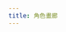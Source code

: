 ```yaml
---
title: 角色畫廊
---
```


<!-- 引入 Glide.js -->
<link rel="stylesheet" href="https://cdn.jsdelivr.net/npm/@glidejs/glide/dist/css/glide.core.min.css">
<link rel="stylesheet" href="https://cdn.jsdelivr.net/npm/@glidejs/glide/dist/css/glide.theme.min.css">
<script src="https://cdn.jsdelivr.net/npm/@glidejs/glide" defer></script>

<!-- 添加 lightGallery 和 mediumZoom 插件 -->
<link rel="stylesheet" href="https://cdn.jsdelivr.net/npm/lightgallery@2.7.1/css/lightgallery.min.css">
<link rel="stylesheet" href="https://cdn.jsdelivr.net/npm/lightgallery@2.7.1/css/lg-zoom.min.css">
<link rel="stylesheet" href="https://cdn.jsdelivr.net/npm/lightgallery@2.7.1/css/lg-medium-zoom.min.css">
<script src="https://cdn.jsdelivr.net/npm/lightgallery@2.7.1/lightgallery.min.js" defer></script>
<script src="https://cdn.jsdelivr.net/npm/lightgallery@2.7.1/plugins/zoom/lg-zoom.min.js" defer></script>
<script src="https://cdn.jsdelivr.net/npm/lightgallery@2.7.1/plugins/mediumZoom/lg-medium-zoom.min.js" defer></script>

<!-- 角色快速跳轉 - 改為折疊式設計 -->
<div class="character-nav-container" id="character-nav-container">
  <div class="character-nav-main" id="character-nav-main">
    <!-- "全部"按鈕和"篩選角色"按鈕會在這裡由腳本生成 -->
  </div>
  <div class="character-dropdown" id="character-dropdown">
    <!-- 角色按鈕將由腳本動態生成到這裡 -->
  </div>
</div>

<!-- 瀑布流畫廊 -->
<div id="masonry-gallery" class="masonry-container">
  <!-- 图片项将由脚本动态生成 -->
</div>

<!-- 每個角色的輪播圖 -->
<div class="character-slides" id="character-slides">
  <!-- 轮播将由脚本动态生成 -->
</div>

<style>
/* 基本樣式 */
.character-slides {
  position: relative;
  width: 100%;
  max-width: 600px;
  margin: 0 auto;
  text-align: center;
}

.character-slider {
  display: none;
  margin: 20px auto;
  width: 100%;
}

.character-slider.active {
  display: block;
}

.glide__slide {
  display: flex;
  flex-direction: column;
  align-items: center;
  justify-content: center;
  padding: 20px;
}

/* 圖片容器樣式 */
.image-container {
  width: 100%;
  max-width: 400px;
  margin: 0 auto;
  display: flex;
  justify-content: center;
  align-items: center;
  position: relative;
  overflow: hidden;
}

.glide__slide img {
  max-width: 100%;
  max-height: 500px;
  width: auto;
  height: auto;
  object-fit: contain;
  border-radius: 8px;
  /* 移除陰影 */
  /* box-shadow: 0 4px 8px rgba(0,0,0,0.1); */
}

/* 角色導航樣式 - 更新為折疊式設計 */
.character-nav-container {
  margin: 20px auto;
  max-width: 800px;
  position: relative;
}

.character-nav-main {
  display: flex;
  justify-content: center;
  gap: 10px;
  margin-bottom: 10px;
}

.character-dropdown {
  display: none;
  position: absolute;
  left: 50%;
  transform: translateX(-50%);
  background: var(--light);
  border: 1px solid var(--lightgray);
  border-radius: 8px;
  padding: 10px;
  box-shadow: 0 4px 15px rgba(0, 0, 0, 0.1);
  z-index: 100;
  max-width: 90%;
  max-height: 300px;
  overflow-y: auto;
  flex-wrap: wrap;
  justify-content: center;
  gap: 8px;
  width: max-content;
}

/* 暗色模式的下拉菜單背景 */
@media (prefers-color-scheme: dark) {
  .character-dropdown {
    background: var(--dark);
    border-color: var(--secondary);
    box-shadow: 0 4px 15px rgba(0, 0, 0, 0.3);
  }
}

.character-dropdown.active {
  display: flex;
}

.char-btn {
  padding: 8px 16px;
  border: 1px solid var(--lightgray);
  border-radius: 20px;
  background: var(--light);
  cursor: pointer;
  transition: all 0.3s ease;
  font-size: 0.9em;
  white-space: nowrap;
}

.filter-btn {
  display: flex;
  align-items: center;
  gap: 5px;
}

.filter-btn .arrow {
  transition: transform 0.3s ease;
}

.filter-btn.active .arrow {
  transform: rotate(180deg);
}

.char-btn:hover,
.char-btn.active {
  background: var(--secondary);
  color: var(--light);
}

/* 說明文字樣式 - 完全重寫 */
.slide-caption {
  margin: 20px auto 0;
  text-align: center;
  width: 100%;
  max-width: 400px;
  padding: 10px;
  box-sizing: border-box;
}

/* 隱藏所有Quartz生成的懸停元素 */
.slide-caption h3 a:after,
.slide-caption h3 a:before,
.slide-caption h3:after,
.slide-caption h3:before,
.slide-caption h3 .internal-link:after,
.slide-caption h3 .internal-link:before,
.slide-caption * .heading-anchor:after,
.slide-caption * .heading-anchor:before,
.slide-caption * .internal-link:after,
.slide-caption * .internal-link:before {
  display: none !important;
  opacity: 0 !important;
  content: none !important;
  visibility: hidden !important;
}

/* 完全重置標題樣式 */
.slide-caption h3 {
  display: block;
  width: 100%;
  margin: 0 auto;
  padding: 0;
  text-align: center;
  position: static;
  line-height: 1.5;
  font-size: 1.5em;
}

/* 強制覆蓋任何可能的Quartz樣式 */
.slide-caption h3,
.slide-caption h3 a,
.slide-caption h3 span,
.slide-caption h3 * {
  display: inline !important;
  text-align: center !important;
  position: static !important;
}

/* 確保段落文本也完全居中 */
.slide-caption p {
  display: block;
  width: 100%;
  margin: 10px auto;
  text-align: center;
  color: var(--gray);
}

.character-link {
  display: inline-block;
  margin-top: 10px;
  padding: 5px 10px;
  border-radius: 4px;
  background: var(--secondary);
  color: var(--light);
  text-decoration: none;
  transition: opacity 0.3s ease;
}

.character-link:hover {
  opacity: 0.8;
}

/* 隱藏被篩選的幻燈片 */
.glide__slide.hidden {
  display: none;
}

/* 修改導航箭頭樣式 */
.glide__arrow {
  position: absolute;
  top: 50%;

  background: var(--light);
  color: var(--secondary);
  border: 1px solid var(--lightgray);
  border-radius: 50%;
  width: 40px;
  height: 40px;
  font-size: 1.2rem;
  cursor: pointer;
  transition: all 0.3s ease;
  z-index: 10;
  display: flex;
  justify-content: center;
  align-items: center;
  padding: 0;
  line-height: 1;
  
  /* 增加陰影效果，提高可見度 */
  box-shadow: 0 2px 10px rgba(0, 0, 0, 0.1);
}

/* 適應日/夜間模式 */
@media (prefers-color-scheme: light) {
  .glide__arrow {
    /* 日間模式下增強陰影 */
    box-shadow: 0 4px 12px rgba(0, 0, 0, 0.15), 0 0 0 1px rgba(0, 0, 0, 0.05);
    /* 確保文字在背景上可見 */
    color: var(--dark);
  }
}

@media (prefers-color-scheme: dark) {
  .glide__arrow {
    /* 夜間模式調整 */
    background: var(--dark);
    color: var(--light);
    border-color: var(--secondary);
    box-shadow: 0 4px 12px rgba(0, 0, 0, 0.3);
  }
}

.glide__arrow:hover {
  background: var(--secondary);
  color: var(--light);
  box-shadow: 0 4px 15px rgba(0, 0, 0, 0.25);
}

.glide__arrow--left {
  left: 10px;
}

.glide__arrow--right {
  right: 10px;
}

/* 修改 glide__track 容器，增加底部間距 */
.glide__track {
  position: relative;
  padding-bottom: 40px; /* 為導航點留出空間 */
}

/* 重新定位導航點 */
.glide__bullets {
  position: absolute;
  bottom: 10px; /* 從底部向上移動 */
  left: 50%;
  transform: translateX(-50%);
  display: flex;
  gap: 0.5rem;
  z-index: 5; /* 確保在其他元素上方 */
  padding: 5px 10px;
  border-radius: 20px;
  background-color: rgba(255, 255, 255, 0.5); /* 半透明背景增強可見度 */
}

/* 適應暗色模式的導航點背景 */
@media (prefers-color-scheme: dark) {
  .glide__bullets {
    background-color: rgba(0, 0, 0, 0.5);
  }
}

/* 增加輪播容器和說明文字的間距 */
.character-slider {
  margin-bottom: 30px;
}

.slide-caption {
  margin-top: 20px; /* 增加與導航點的距離 */
  padding-top: 5px;
  border-top: 1px solid var(--lightgray); /* 添加分隔線增強視覺區分 */
}

/* 增強導航點可視性 */
.glide__bullet {
  width: 12px;
  height: 12px;
  opacity: 0.7;
  background-color: #777;
  border: none;
  border-radius: 50%;
  margin: 0 3px;
  padding: 0;
  cursor: pointer;
}

.glide__bullet--active {
  opacity: 1;
  background-color: var(--secondary);
  transform: scale(1.3);
}

/* 修正輪播容器和內容的對齊問題 */
.glide, .glide__track, .glide__slides {
  width: 100%;
  margin: 0 auto;
}

.glide__slides {
  align-items: center;
  justify-content: center;
}

/* 全局覆蓋Quartz的標題樣式 - 更強力的選擇器 */
body .article .content h1, 
body .article .content h2,
body .article .content h3,
body .article .content h4,
body .article .content h5,
body .article .content h6,
body .article .content .slide-caption h3,
.article .content h1,
.article .content h2,
.article .content h3,
.article .content h4,
.article .content h5,
.article .content h6,
.article .content .slide-caption h3 {
  text-align: center !important;
}

/* 徹底禁用所有的懸停圖標 */
body .article a.internal-link::after,
body .article a.tag::after,
body .article a.heading-anchor::after,
body .article .slide-caption a::after,
body .article .slide-caption h3::after,
.article a.internal-link::after,
.article a.tag::after,
.article a.heading-anchor::after,
.article .slide-caption a::after,
.article .slide-caption h3::after {
  display: none !important;
  content: none !important;
  opacity: 0 !important;
  visibility: hidden !important;
}

/* 清除任何可能的浮動影響 */
.slide-caption:after {
  content: "";
  display: table;
  clear: both;
}

/* 強制所有文本元素居中對齊 */
.slide-caption *,
.slide-caption h3,
.slide-caption p,
.slide-caption a {
  text-align: center !important;
  display: block !important;
  margin-left: auto !important;
  margin-right: auto !important;
}

/* 為確保懸停圖標絕對不顯示，使用更激進的方式 */
.slide-caption h3:before,
.slide-caption h3:after,
.slide-caption a:before,
.slide-caption a:after {
  position: absolute !important;
  width: 0 !important;
  height: 0 !important;
  opacity: 0 !important;
  overflow: hidden !important;
  pointer-events: none !important;
  z-index: -9999 !important;
  content: "" !important;
}

/* 瀑布流畫廊樣式 */
.masonry-container {
  width: 100%;
  max-width: 1200px;
  margin: 30px auto;
  column-count: 3;
  column-gap: 2px; /* 進一步縮小間距到2px */
  display: block; /* 默認顯示，不再使用none隱藏 */
}

@media (max-width: 1100px) {
  .masonry-container {
    column-count: 2;
  }
}

@media (max-width: 700px) {
  .masonry-container {
    column-count: 1;
  }
}

.masonry-container.active {
  display: block;
}

/* 當瀑布流處於全部模式時，隱藏圖片說明 */
.masonry-container.all-mode .image-caption {
  display: none;
}

/* 始终隐藏所有图片说明 */
.image-caption {
  display: none !important;
}

.masonry-item {
  break-inside: avoid;
  margin-bottom: 2px; /* 進一步縮小間距到2px */
  display: block; /* 默認顯示所有項目 */
  cursor: pointer;
}

.masonry-item.show {
  display: block;
}

.masonry-item .image-container {
  position: relative;
  overflow: hidden;
  border-radius: 4px; /* 縮小圓角 */
  transition: transform 0.3s ease;
  display: block;
  width: 100%;
  padding: 0; /* 去除所有內邊距 */
  margin: 0; /* 去除所有外邊距 */
}

.masonry-item .image-container:hover {
  transform: translateY(-5px);
  /* 移除陰影 */
  /* box-shadow: 0 8px 16px rgba(0,0,0,0.2); */
}

.masonry-item figure.blog-images {
  margin: 0; /* 去除figure預設的margin */
  padding: 0; /* 去除figure預設的padding */
  width: 100%;
  display: block;
}

.masonry-item img {
  width: 100%;
  display: block;
  border-radius: 4px; /* 縮小圓角 */
  margin: 0; /* 去除所有外邊距 */
  padding: 0; /* 去除所有內邊距 */
}

.masonry-item .image-caption {
  padding: 15px;
  background-color: var(--light);
  border-radius: 0 0 8px 8px;
  text-align: center;
}

/* 適應暗色模式 */
@media (prefers-color-scheme: dark) {
  .masonry-item .image-caption {
    background-color: var(--dark);
  }
}

.masonry-item .image-caption h3 {
  margin: 0 0 8px 0;
  font-size: 1.2em;
}

.masonry-item .image-caption p {
  margin: 8px 0;
  font-size: 0.9em;
  color: var(--gray);
}

/* lightGallery 相關樣式 */
.lg-backdrop {
  background-color: rgba(0, 0, 0, 0.85);
}

/* Medium Zoom 樣式（參考官方示例） */
.masonry-item .image-container {
  position: relative;
  cursor: zoom-in;
}

.masonry-item .image-container img {
  cursor: zoom-in;
  transition: opacity 0.5s;
}

/* Medium Zoom 動畫相關樣式 */
.lg-medium-zoom-item {
  cursor: zoom-in;
}

.lg-medium-zoom {
  background-color: rgba(0, 0, 0, 0.85) !important; /* 修改為半透明黑色背景 */
}

/* 禁用所有缩放动画效果 */
.lg-outer.lg-medium-zoom.lg-zoom-drag-transition .lg-image {
  transition: none !important;
}

.lg-outer.lg-medium-zoom .lg-item {
  background-color: transparent !important;
}

.lg-medium-zoom .lg-img-wrap {
  padding: 0 !important;
  /* 移除变换原点设置 */
  transform-origin: center center !important;
}

/* 移除图片过渡效果 */
.lg-medium-zoom .lg-image {
  transform-origin: center center !important;
  transition: none !important;
}

.lg-medium-zoom .lg-toolbar {
  background: transparent;
}

.lg-medium-zoom .lg-close {
  position: fixed;
  right: 20px;
  top: 20px;
  background: rgba(0, 0, 0, 0.15);
  border-radius: 50%;
  width: 40px;
  height: 40px;
  cursor: pointer;
  color: #333;
  transition: background 0.3s ease;
}

.lg-medium-zoom .lg-close:hover {
  background: rgba(0, 0, 0, 0.3);
}

/* 禁用所有过渡动画效果 */
.lg-medium-zoom-enter, 
.lg-medium-zoom-leaving {
  transform-origin: center center !important;
  transition: none !important;
}

/* 禁用所有CSS动画 */
.lg-css3.lg-medium-zoom .lg-item.lg-prev-slide,
.lg-css3.lg-medium-zoom .lg-item.lg-next-slide,
.lg-css3.lg-medium-zoom .lg-item.lg-current {
  transform-origin: center center !important;
  transition: none !important;
}

/* 暗色模式下的調整 */
@media (prefers-color-scheme: dark) {
  .lg-medium-zoom {
    background-color: rgba(0, 0, 0, 0.85) !important; /* 保持与亮色模式一致的半透明黑色背景 */
  }
  
  .lg-medium-zoom .lg-close {
    color: #ccc;
    background: rgba(255, 255, 255, 0.15);
  }
  
  .lg-medium-zoom .lg-close:hover {
    background: rgba(255, 255, 255, 0.3);
  }
}

/* 全局禁用 lightGallery 所有過渡效果 */
.lg-css3.lg-fade .lg-item {
  transition: none !important;
}

.lg-css3.lg-fade .lg-item.lg-prev-slide,
.lg-css3.lg-fade .lg-item.lg-next-slide,
.lg-css3.lg-fade .lg-item.lg-current {
  transition: none !important;
}

.lg-css3.lg-slide.lg-use-css3 .lg-item {
  transition: none !important;
}

.lg-css3.lg-slide.lg-use-css3 .lg-item.lg-prev-slide,
.lg-css3.lg-slide.lg-use-css3 .lg-item.lg-next-slide,
.lg-css3.lg-slide.lg-use-css3 .lg-item.lg-current {
  transition: none !important;
}

.lg-css3.lg-zoom-in .lg-item {
  transition: none !important;
}

.lg-css3.lg-zoom-in .lg-item.lg-prev-slide,
.lg-css3.lg-zoom-in .lg-item.lg-next-slide,
.lg-css3.lg-zoom-in .lg-item.lg-current {
  transition: none !important;
}

/* 禁用所有可能的过渡效果 */
.lg-outer * {
  transition: none !important;
}

/* 确保快速显示与隐藏 */
.lg-backdrop {
  transition: none !important;
  animation: none !important;
}
</style>

<script>
(function() {
  // 定義角色數據 - 只需要編輯這個數組來添加新角色
  const characterGalleryData = [
    {
      id: 'hcz',
      name: '黑村 紫',
      description: '大學生(計算機科學)/ 構成創始人',
      profileLink: '人物設定(DB)/黑村-紫',
      images: [
        {
          src: '_Attach/Image/avatar/tachie/hcz-tachie.webp',
          alt: '黑村紫立繪',
          fallback: null // 無備用圖像
        },
        {
          src: '_Attach/Image/HCZ.webp',
          alt: '黑村紫',
          fallback: null
        },
        {
          src: '_Attach/Image/IMG_6340.webp',
          alt: '鼠紫',
          fallback: null
        },
        {
          src: '_Attach/Image/ID-Card.webp',
          alt: '學生證',
          fallback: null
        }
      ]
    },
    {
      id: 'azmt',
      name: '東山 旅',
      description: '大學生/人類社會的高效低功耗垃圾回收站',
      profileLink: '人物設定(DB)/東山-旅',
      images: [
        {
          src: '_Attach/Image/avatar/tachie/dsl-tachie.webp',
          alt: '東山旅立繪',
          fallback: '_Attach/Image/avatar/tachie/dsl-tachie.webp'
        },
        {
          src: '_Attach/Image/IMG_6340.webp',
          alt: '鼠紫',
          fallback: '_Attach/Image/IMG_6340.jpg'
        },
        {
          src: '_Attach/Image/DSL.webp',
          alt: '東山旅',
          fallback: '_Attach/Image/DSL.webp'
        }
      ]
    },
    {
      id: 'stn',
      name: '赤井 刹那',
      description: '仿生人',
      profileLink: '人物設定(DB)/赤井-刹那',
      images: [
        {
          src: '_Attach/Image/stn2.webp',
          alt: '實驗室',
          fallback: null // 移除相同的备用路径，使用null更合适
        },
        {
          src: '_Attach/Image/stn.webp',
          alt: '赤井刹那',
          fallback: null // 移除相同的备用路径，使用null更合适
        }
      ]
    },
    {
      id: 'kln',
      name: 'Klein Klein',
      description: '研究員',
      profileLink: '人物設定(DB)/Klein-Klein',
      images: [
        {
          src: '_Attach/Image/avatar/tachie/kln-tachie.webp',
          alt: 'Klein立繪',
          fallback: '_Attach/Image/avatar/tachie/kln-tachie.webp'
        }
      ]
    }
    // 添加新角色只需在此處添加新的對象
    // 例如:
    // {
    //   id: 'new-character-id',
    //   name: '新角色名稱',
    //   description: '角色描述',
    //   profileLink: '角色檔案鏈接',
    //   images: [
    //     {
    //       src: '圖片路徑',
    //       alt: '圖片描述',
    //       fallback: '備用圖片路徑（如果有）或null'
    //     },
    //     // 更多圖片...
    //   ]
    // }
  ];

  // 確保腳本只會執行一次的標記
  let characterGalleryInitialized = false;
  let lightGalleryInstance = null;
  
  // 處理所有角色數據，確保profileLink中的空格被替換為短橫線
  function processCharacterData() {
    characterGalleryData.forEach(character => {
      // 如果profileLink中含有空格，替換為短橫線
      if (character.profileLink.includes(' ')) {
        character.profileLink = character.profileLink.replace(/\s+/g, '-');
        console.log(`已將 ${character.name} 的profileLink空格替換為短橫線: ${character.profileLink}`);
      }
    });
  }
  
  // 添加對 Quartz SPA 導航事件的監聽
  document.addEventListener('nav', function() {
    console.log('Quartz 導航事件檢測到，重新初始化畫廊');
    // 重置初始化標誌，允許重新初始化
    characterGalleryInitialized = false;
    
    // 如果存在 lightGallery 實例，先銷毀它
    if (lightGalleryInstance) {
      try {
        console.log('銷毀先前的lightGallery實例');
        lightGalleryInstance.destroy();
      } catch (e) {
        console.error('銷毀lightGallery實例時出錯:', e);
      } finally {
        lightGalleryInstance = null;
      }
    }
    
    // 嘗試初始化畫廊
    if(typeof Glide !== 'undefined') {
      setTimeout(initGallery, 100); // 延迟一点执行，确保DOM已更新
    } else {
      waitForGlide();
    }
  });

  // 初始化畫廊函數
  function initGallery() {
    if(characterGalleryInitialized) return;
    characterGalleryInitialized = true;
    
    console.log('初始化角色畫廊...');
    
    // 處理角色數據，確保profileLink格式正確
    processCharacterData();
    
    const charactersContainer = document.getElementById('character-slides');
    const masonryContainer = document.getElementById('masonry-gallery');
    const navMainContainer = document.getElementById('character-nav-main');
    const dropdownContainer = document.getElementById('character-dropdown');
    
    // 清空容器
    if(!charactersContainer || !masonryContainer || !navMainContainer || !dropdownContainer) {
      console.error('無法找到畫廊容器元素');
      return;
    }

    charactersContainer.innerHTML = '';
    masonryContainer.innerHTML = '';
    navMainContainer.innerHTML = '';
    dropdownContainer.innerHTML = '';
    
    // 添加"全部"按鈕
    const allButton = document.createElement('button');
    allButton.className = 'char-btn active'; // 默認設置為激活狀態
    allButton.setAttribute('data-target', 'all');
    allButton.textContent = '全部';
    navMainContainer.appendChild(allButton);
    
    // 添加"篩選角色"按鈕
    const filterButton = document.createElement('button');
    filterButton.className = 'char-btn filter-btn';
    filterButton.setAttribute('data-action', 'filter');
    
    // 使用DOM API創建文本和箭頭元素，而不是innerHTML
    const buttonText = document.createTextNode('篩選角色 ');
    filterButton.appendChild(buttonText);
    
    const arrowSpan = document.createElement('span');
    arrowSpan.className = 'arrow';
    arrowSpan.textContent = '▼';
    filterButton.appendChild(arrowSpan);
    
    navMainContainer.appendChild(filterButton);
    
    // 添加篩選按鈕點擊事件
    filterButton.addEventListener('click', function() {
      const dropdown = document.getElementById('character-dropdown');
      dropdown.classList.toggle('active');
      this.classList.toggle('active');
    });
    
    // 點擊外部區域關閉下拉菜單
    document.addEventListener('click', function(event) {
      const isFilterButton = event.target.closest('.filter-btn');
      const isDropdown = event.target.closest('.character-dropdown');
      
      if (!isFilterButton) {
        if (!isDropdown) {
          document.getElementById('character-dropdown').classList.remove('active');
          document.querySelector('.filter-btn').classList.remove('active');
        }
      }
    });
    
    // 創建角色按鈕并添加到下拉菜單
    characterGalleryData.forEach((character, index) => {
      // 創建角色按鈕
      const charButton = document.createElement('button');
      charButton.className = 'char-btn';
      charButton.setAttribute('data-target', character.id);
      charButton.textContent = character.name;
      dropdownContainer.appendChild(charButton);
      
      // 創建瀑布流項目
      character.images.forEach((image, imgIndex) => {
        const masonryItem = document.createElement('div');
        masonryItem.className = 'masonry-item';
        masonryItem.setAttribute('data-character', character.id);
        
        const imageContainer = document.createElement('div');
        imageContainer.className = 'image-container';
        
        // 創建類似官方示例的 figure 元素
        const figure = document.createElement('figure');
        figure.className = 'blog-images';
        figure.setAttribute('data-src', encodeURI(image.src));
        figure.setAttribute('data-lg-size', '1400-1000'); // 設置大圖尺寸
        // 設置背景色（根據明暗模式自動切換）
        figure.setAttribute('lg-background-color', 'auto');
        
        const img = document.createElement('img');
        img.src = encodeURI(image.src);
        img.alt = image.alt;
        
        // 標準化存儲的圖片路徑，確保去重一致性
        // 完整的路徑標準化：轉為小寫、移除相對路徑標記、移除任何URL參數
        const normalizedPath = image.src.replace(/^\.\//, '').toLowerCase().split('?')[0].split('#')[0].trim();
        img.setAttribute('data-image-path', normalizedPath);
        
        img.setAttribute('data-character-name', character.name);
        img.setAttribute('data-description', character.description);
        img.setAttribute('data-profile-link', character.profileLink);
        
        // 添加備用圖片處理
        if (image.fallback) {
          img.onerror = function() {
            this.onerror = null;
            console.log(`图片加载失败: ${image.src}，尝试使用备用图片: ${image.fallback}`);
            this.src = encodeURI(image.fallback);
            figure.setAttribute('data-src', encodeURI(image.fallback));
          };
        } else {
          img.onerror = function() {
            console.error(`图片加载失败，无备用图片: ${image.src}`);
          };
        }
        
        figure.appendChild(img);
        
        // 添加点击事件监听器
        figure.addEventListener('click', function(e) {
          e.preventDefault();
          console.log('点击了图片元素:', this);
          
          // 手动打开 lightGallery
          if (lightGalleryInstance) {
            const visibleItems = document.querySelectorAll('.masonry-item.show figure.blog-images');
            const currentIndex = Array.from(visibleItems).indexOf(this);
            console.log(`点击了图片，打开 lightGallery，索引: ${currentIndex}`);
            lightGalleryInstance.openGallery(currentIndex >= 0 ? currentIndex : 0);
          } else {
            console.log('lightGallery 实例不存在，嘗試重新初始化');
            initLightGallery();
          }
          return false;
        });
        
        imageContainer.appendChild(figure);
        masonryItem.appendChild(imageContainer);
        masonryContainer.appendChild(masonryItem);
      });
      
      // 創建輪播圖
      const sliderDiv = document.createElement('div');
      sliderDiv.id = `${character.id}-slider`;
      sliderDiv.className = 'glide character-slider';
      
      // 輪播軌道
      const trackDiv = document.createElement('div');
      trackDiv.className = 'glide__track';
      trackDiv.setAttribute('data-glide-el', 'track');
      
      // 輪播幻燈片
      const slidesList = document.createElement('ul');
      slidesList.className = 'glide__slides';
      
      // 創建幻燈片
      character.images.forEach(image => {
        const slide = document.createElement('li');
        slide.className = 'glide__slide';
        
        const imageContainer = document.createElement('div');
        imageContainer.className = 'image-container';
        
        const img = document.createElement('img');
        img.src = encodeURI(image.src);
        img.alt = image.alt;
        
        // 添加備用圖片處理
        if (image.fallback) {
          img.onerror = function() {
            this.onerror = null;
            console.log(`图片加载失败: ${image.src}，尝试使用备用图片: ${image.fallback}`);
            this.src = encodeURI(image.fallback);
          };
        } else {
          img.onerror = function() {
            console.error(`图片加载失败，无备用图片: ${image.src}`);
          };
        }
        
        imageContainer.appendChild(img);
        slide.appendChild(imageContainer);
        slidesList.appendChild(slide);
      });
      
      // 創建輪播點
      const bulletsDiv = document.createElement('div');
      bulletsDiv.className = 'glide__bullets';
      bulletsDiv.setAttribute('data-glide-el', 'controls[nav]');
      
      character.images.forEach((_, imageIndex) => {
        const bullet = document.createElement('button');
        bullet.className = 'glide__bullet';
        bullet.setAttribute('data-glide-dir', `=${imageIndex}`);
        bulletsDiv.appendChild(bullet);
      });
      
      // 創建輪播箭頭
      const arrowsDiv = document.createElement('div');
      arrowsDiv.className = 'glide__arrows';
      arrowsDiv.setAttribute('data-glide-el', 'controls');
      
      const leftArrow = document.createElement('button');
      leftArrow.className = 'glide__arrow glide__arrow--left';
      leftArrow.setAttribute('data-glide-dir', '<');
      leftArrow.textContent = '←';
      
      const rightArrow = document.createElement('button');
      rightArrow.className = 'glide__arrow glide__arrow--right';
      rightArrow.setAttribute('data-glide-dir', '>');
      rightArrow.textContent = '→';
      
      arrowsDiv.appendChild(leftArrow);
      arrowsDiv.appendChild(rightArrow);
      
      // 將軌道和控制元素添加到輪播
      trackDiv.appendChild(slidesList);
      trackDiv.appendChild(bulletsDiv);
      trackDiv.appendChild(arrowsDiv);
      sliderDiv.appendChild(trackDiv);
      
      // 創建說明文字
      const captionDiv = document.createElement('div');
      captionDiv.className = 'slide-caption';
      
      const captionTitle = document.createElement('h3');
      captionTitle.textContent = character.name;
      
      const captionDesc = document.createElement('p');
      captionDesc.textContent = character.description;
      
      const captionLink = document.createElement('a');
      captionLink.href = character.profileLink;
      captionLink.className = 'character-link';
      captionLink.textContent = '查看角色檔案';
      
      // 為輪播中的角色链接添加点击事件处理器
      captionLink.addEventListener('click', function(e) {
        e.preventDefault();
        // 使用window.location.href手动跳转，确保使用正确格式的URL
        window.location.href = character.profileLink;
      });
      
      captionDiv.appendChild(captionTitle);
      captionDiv.appendChild(captionDesc);
      captionDiv.appendChild(captionLink);
      
      sliderDiv.appendChild(captionDiv);
      
      // 將輪播添加到容器
      charactersContainer.appendChild(sliderDiv);
    });
    
    // 初始化所有輪播
    const sliders = {};
    
    function initSliders() {
      document.querySelectorAll('.character-slider').forEach(slider => {
        const id = slider.id;
        
        // 如果已經初始化過，先銷毀
        if (sliders[id]) {
          sliders[id].destroy();
        }
        
        // 重新初始化
        try {
          console.log(`初始化輪播: ${id}`);
          sliders[id] = new Glide(`#${id}`, {
            type: 'carousel',
            perView: 1,
            focusAt: 'center',
            gap: 0,
            autoplay: 5000,
            hoverpause: true,
            animationDuration: 800
          }).mount();
        } catch (e) {
          console.error(`初始化輪播 ${id} 失敗:`, e);
        }
      });
    }
    
    // 初始化 lightGallery
    function initLightGallery() {
      // 添加調試信息
      console.log('開始初始化 lightGallery...');
      console.log('lightGallery 是否已加載:', typeof lightGallery !== 'undefined');
      console.log('lgZoom 是否已加載:', typeof window.lgZoom !== 'undefined');
      console.log('lgMediumZoom 是否已加載:', typeof window.lgMediumZoom !== 'undefined');
      
      if(typeof lightGallery === 'undefined') {
        console.error('lightGallery 未加載，無法初始化，嘗試手動加載');
        loadLightGalleryManually();
        return;
      }
      
      // 如果已經存在實例，先銷毀
      if(lightGalleryInstance) {
        try {
          console.log('銷毀先前的lightGallery實例');
          lightGalleryInstance.destroy();
        } catch (e) {
          console.error('銷毀lightGallery實例時出錯:', e);
        } finally {
          lightGalleryInstance = null;
        }
      }
      
      try {
        console.log('初始化 lightGallery (MediumZoom模式)...');
        
        // 檢查是否有可見的圖片
        const imgLinks = document.querySelectorAll('.masonry-item.show figure.blog-images');
        if(imgLinks.length === 0) {
          console.log('沒有找到可見的圖片鏈接，無法初始化 lightGallery');
          return;
        }
        
        // 參考官方示例的簡潔配置
        lightGalleryInstance = lightGallery(document.getElementById('masonry-gallery'), {
          selector: '.masonry-item.show figure.blog-images',
          licenseKey: 'GPL3',
          plugins: [lgMediumZoom],
          speed: 500,
          allowMediaOverlap: true,
          download: false,
          counter: false,
          closable: true,
          showMaximizeIcon: false,
          showZoomInOutIcons: false,
          slideEndAnimation: false, // 禁用幻灯片结束动画
          
          // Medium Zoom 設定 - 移除过渡动画
          backdropDuration: 0, // 背景淡入淡出时间设为0
          cssEasing: 'linear', // 使用线性缓动
          easing: 'linear',
          mode: 'lg-medium-zoom',
          preload: 2,
          
          // 禁用缩放动画
          zoomFromOrigin: false, // 禁用从原位置缩放
          
          // Medium Zoom 特有设置
          mediumZoom: {
            margin: 40,            // 边距
            background: 'rgba(0, 0, 0, 0.85)', // 设置为半透明黑色背景
            scrollOffset: 40,      // 滚动偏移
          },
          
          // 禁用不需要的功能
          controls: false,
          thumbnail: false,
          rotate: false,
          fullScreen: false,
          slideDelay: 0, // 取消幻灯片切换延迟
          hideControlOnEnd: true
        });
        
        console.log('成功初始化 MediumZoom 版 lightGallery（已禁用過渡動畫）');
      } catch (e) {
        console.error('初始化 lightGallery 失敗:', e);
        console.error(e.stack);
      }
    }
    
    // 首次初始化
    initSliders();
    
    // 窗口大小變化時重新初始化
    window.addEventListener('resize', function() {
      // 使用防抖技術，避免頻繁調用
      clearTimeout(window.resizeTimer);
      window.resizeTimer = setTimeout(function() {
        // 獲取當前活動的角色ID
        const activeSlider = document.querySelector('.character-slider.active');
        const activeId = activeSlider ? activeSlider.id.replace('-slider', '') : characterGalleryData[0].id;
        
        // 重新初始化所有輪播
        initSliders();
        
        // 確保當前活動的角色保持顯示
        showCharacter(activeId);
      }, 250);
    });

    // 顯示特定角色的函數
    function showCharacter(targetId) {
      console.log(`嘗試顯示: ${targetId}`);
      
      // 更新按鈕狀態 (包括下拉菜單中的按鈕)
      document.querySelectorAll('.char-btn').forEach(btn => {
        if (btn.getAttribute('data-target') === targetId) {
          btn.classList.add('active');
          
          // 如果是下拉菜單中的按鈕被選中，關閉下拉菜單
          if (btn.closest('.character-dropdown')) {
            document.getElementById('character-dropdown').classList.remove('active');
            document.querySelector('.filter-btn').classList.remove('active');
          }
        } else if (btn.getAttribute('data-target')) { // 只清除具有data-target的按鈕
          btn.classList.remove('active');
        }
      });

      // 如果是"全部"模式
      if (targetId === 'all') {
        // 隱藏輪播視圖
        document.querySelector('.character-slides').style.display = 'none';
        
        // 顯示瀑布流
        const masonryContainer = document.getElementById('masonry-gallery');
        masonryContainer.classList.add('active');
        masonryContainer.style.display = 'block'; // 確保顯示
        
        // 添加全部模式類名，用於隱藏圖片說明
        masonryContainer.classList.add('all-mode');
        
        // 處理重複圖片 - 創建一個集合來跟踪已顯示的圖片路徑
        const shownImagePaths = new Set();
        console.log('開始圖片去重處理...');
        
        // 先隱藏所有項目
        document.querySelectorAll('.masonry-item').forEach(item => {
          item.classList.remove('show');
          item.style.display = 'none'; // 確保隱藏
        });
        
        // 先獲取所有圖片路徑以便日誌
        let totalItems = document.querySelectorAll('.masonry-item').length;
        console.log(`瀑布流中共有 ${totalItems} 個圖片項目`);
        
        // 然後有選擇地顯示項目，避免重複圖片
        document.querySelectorAll('.masonry-item').forEach(item => {
          const img = item.querySelector('img');
          const imagePath = img.getAttribute('data-image-path');
          
          // 如果該圖片路徑尚未顯示，則顯示此項目
          if (imagePath) {
            if (!shownImagePaths.has(imagePath)) {
              item.classList.add('show');
              item.style.display = 'block'; // 確保顯示
              shownImagePaths.add(imagePath);
              console.log(`顯示圖片: ${imagePath}`);
            } else {
              console.log(`跳過重複圖片: ${imagePath}`);
            }
          } else {
            console.log(`跳過空路徑圖片`);
          }
        });
        
        // 在"全部"模式下初始化 lightGallery
        setTimeout(initLightGallery, 100);
        
        return;
      }
      
      // 如果不是"全部"模式，隱藏瀑布流，顯示輪播
      const masonryContainer = document.getElementById('masonry-gallery');
      masonryContainer.classList.remove('active');
      masonryContainer.style.display = 'none'; // 確保隱藏瀑布流
      // 移除全部模式類名
      masonryContainer.classList.remove('all-mode');
      document.querySelector('.character-slides').style.display = 'block';

      // 切換輪播顯示
      document.querySelectorAll('.character-slider').forEach(slider => {
        if (slider.id === `${targetId}-slider`) {
          slider.classList.add('active');
          
          // 確保該輪播已初始化並更新
          if (sliders[slider.id]) {
            setTimeout(() => {
              console.log(`更新輪播: ${slider.id}`);
              sliders[slider.id].update();
            }, 50); // 給DOM一些時間來響應切換
          }
        } else {
          slider.classList.remove('active');
        }
      });
      
      // 在瀑布流中僅顯示當前角色的項目（雖然瀑布流已被隱藏）
      document.querySelectorAll('.masonry-item').forEach(item => {
        if (item.getAttribute('data-character') === targetId) {
          item.classList.add('show');
          item.style.display = 'block'; // 設置但仍然不會顯示因為容器被隱藏
        } else {
          item.classList.remove('show');
          item.style.display = 'none';
        }
      });
      
      // 如果是特定角色模式，初始化它們的輪播圖而不是lightGallery
      if (sliders[`${targetId}-slider`]) {
        setTimeout(() => sliders[`${targetId}-slider`].update(), 100);
      }
    }

    // 處理按鈕點擊 (包括下拉菜單中的按鈕)
    document.querySelectorAll('.char-btn[data-target]').forEach(button => {
      button.addEventListener('click', function() {
        const targetId = this.getAttribute('data-target');
        console.log(`點擊角色按鈕: ${targetId}`);
        
        // 更新活動角色
        showCharacter(targetId);
        
        // 更新 URL
        history.pushState(null, '', `#${targetId}`);
      });
    });

    // 處理 URL 錨點跳轉
    function handleHash() {
      const hash = window.location.hash.substring(1);
      if (hash) {
        console.log(`從 URL 錨點跳轉到: ${hash}`);
        // 檢查是否有與錨點匹配的按鈕
        const targetButton = document.querySelector('.char-btn[data-target="' + hash + '"]');
        if (targetButton) {
          targetButton.click();
        }
      }
    }

    // 監聽 URL 變化
    window.addEventListener('hashchange', handleHash);
    
    // 初始加載時檢查錨點
    handleHash();
    
    // 默認顯示第一個角色，如果沒有指定錨點則顯示"全部"視圖
    if (!window.location.hash) {
      showCharacter('all');
      // 確保"全部"按鈕處於激活狀態
      document.querySelector('.char-btn[data-target="all"]').classList.add('active');
      // 移除其他按鈕的激活狀態
      document.querySelectorAll('.char-btn:not([data-target="all"])').forEach(btn => {
        btn.classList.remove('active');
      });
    }
  }

  // 等待Glide.js加載
  function waitForGlide() {
    if (typeof Glide !== 'undefined') {
      console.log('Glide.js 已加載，初始化畫廊');
      initGallery();
    } else {
      console.log('等待Glide.js加載...');
      setTimeout(waitForGlide, 200);
    }
  }

  // 加載Glide.js腳本
  function loadGlideScript() {
    console.log('手動加載Glide.js');
    const glideScript = document.createElement('script');
    glideScript.src = 'https://cdn.jsdelivr.net/npm/@glidejs/glide';
    glideScript.onload = initGallery;
    glideScript.onerror = () => console.error('Glide.js加載失敗');
    document.head.appendChild(glideScript);
  }

  // 使用DOMContentLoaded事件
  document.addEventListener('DOMContentLoaded', function() {
    console.log('DOM加載完成，嘗試初始化畫廊');
    if(typeof Glide !== 'undefined') {
      initGallery();
      
      // 確保已加載完成後，根據當前激活的按鈕顯示對應內容
      setTimeout(function() {
        const activeBtn = document.querySelector('.char-btn.active');
        if(activeBtn) {
          const targetId = activeBtn.getAttribute('data-target');
          console.log('DOM載入完成後：根據激活按鈕顯示內容:', targetId);
          showCharacter(targetId);
        } else {
          // 如果沒有激活按鈕，默認顯示全部
          console.log('DOM載入完成後：沒有激活按鈕，默認顯示全部');
          showCharacter('all');
        }
      }, 300);
    } else {
      waitForGlide();
    }
    
    // 等待 lightGallery 加載
    waitForLightGallery();
  });

  // 等待 lightGallery 加載
  function waitForLightGallery() {
    if(typeof lightGallery !== 'undefined') {
      console.log('lightGallery 已加載，可以使用');
      return true;
    } else {
      console.log('等待 lightGallery 加載...');
      // 限制嘗試次數，避免無限循環
      if(!window.lgLoadAttempts) window.lgLoadAttempts = 0;
      window.lgLoadAttempts++;
      
      if(window.lgLoadAttempts > 10) {
        console.warn('lightGallery 加載超時，嘗試手動加載');
        // 手動加載 lightGallery
        loadLightGalleryManually();
        return false;
      }
      
      setTimeout(waitForLightGallery, 200);
      return false;
    }
  }
  
  // 手動加載 lightGallery
  function loadLightGalleryManually() {
    if(typeof lightGallery !== 'undefined') return;
    
    console.log('手動加載 lightGallery...');
    
    // 加載 CSS
    const coreCss = document.createElement('link');
    coreCss.rel = 'stylesheet';
    coreCss.href = 'https://cdn.jsdelivr.net/npm/lightgallery@2.7.1/css/lightgallery.min.css';
    document.head.appendChild(coreCss);
    
    const zoomCss = document.createElement('link');
    zoomCss.rel = 'stylesheet';
    zoomCss.href = 'https://cdn.jsdelivr.net/npm/lightgallery@2.7.1/css/lg-medium-zoom.min.css';
    document.head.appendChild(zoomCss);
    
    // 加載核心 JS
    const coreScript = document.createElement('script');
    coreScript.src = 'https://cdn.jsdelivr.net/npm/lightgallery@2.7.1/lightgallery.min.js';
    coreScript.onload = function() {
      console.log('lightGallery 核心已加載');
      
      // 加載 MediumZoom 插件
      const mediumZoomScript = document.createElement('script');
      mediumZoomScript.src = 'https://cdn.jsdelivr.net/npm/lightgallery@2.7.1/plugins/mediumZoom/lg-medium-zoom.min.js';
      mediumZoomScript.onload = function() {
        console.log('MediumZoom 插件已加載');
        
        // 加載完成後嘗試初始化
        setTimeout(function() {
          console.log('嘗試初始化 lightGallery');
          initLightGallery();
        }, 500);
      };
      document.head.appendChild(mediumZoomScript);
    };
    document.head.appendChild(coreScript);
  }
  
  // 使用window.onload作為備份
  window.addEventListener('load', function() {
    console.log('頁面完全加載，檢查畫廊初始化狀態');
    
    // 檢查 Glide.js
    if(!characterGalleryInitialized) {
      console.log('畫廊尚未初始化，嘗試加載Glide.js');
      loadGlideScript();
    }
    
    // 確保根據當前激活的按鈕顯示對應內容
    setTimeout(function() {
      const activeBtn = document.querySelector('.char-btn.active');
      if(activeBtn) {
        const targetId = activeBtn.getAttribute('data-target');
        console.log('頁面加載完成：根據激活按鈕顯示內容:', targetId);
        showCharacter(targetId);
      } else {
        // 如果沒有激活按鈕，默認顯示全部
        console.log('頁面加載完成：沒有激活按鈕，默認顯示全部');
        showCharacter('all');
      }
    }, 500);
    
    // 檢查 lightGallery
    if(typeof lightGallery === 'undefined') {
      console.warn('頁面加載完成但lightGallery未加載，嘗試手動初始化');
      loadLightGalleryManually();
    }
  });

  // 立即自動執行初始化
  if(document.readyState === 'complete' || document.readyState === 'interactive') {
    console.log('文檔已準備就緒，立即初始化');
    setTimeout(function() {
      if(!characterGalleryInitialized) {
        if(typeof Glide !== 'undefined') {
          initGallery();
          
          // 根據當前激活的按鈕顯示對應內容
          setTimeout(function() {
            const activeBtn = document.querySelector('.char-btn.active');
            if(activeBtn) {
              const targetId = activeBtn.getAttribute('data-target');
              console.log('立即根據激活按鈕顯示內容:', targetId);
              showCharacter(targetId);
            } else {
              // 如果沒有激活按鈕，默認顯示全部
              console.log('立即顯示全部（無激活按鈕）');
              showCharacter('all');
            }
          }, 100);
        } else {
          waitForGlide();
        }
      }
    }, 100);
  }
})();
</script>
